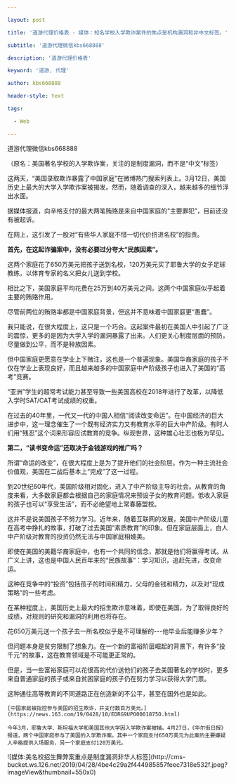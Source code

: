 ---
layout: post
title: '道游代理价格表 - 媒体：知名学校入学欺诈案件的焦点是机构漏洞和非中文标签。'
subtitle: '道游代理微信kbs668888'
description: '道游代理价格表'
keyword: '道游, 代理'
author: kbs668888
header-style: text
tags:
  - Web
---
道游代理微信kbs668888

（原名：美国著名学校的入学欺诈案，关注的是制度漏洞，而不是“中文”标签）

这两天，“美国录取欺诈暴露了中国家庭”在微博热门搜索列表上。3月12日，美国历史上最大的大学入学欺诈案被揭发。然而，随着调查的深入，越来越多的细节浮出水面。

据媒体报道，向辛格支付的最大两笔贿赂是来自中国家庭的“主要罪犯”，目前还没有被起诉。

在网上，这引发了一股对“有些华人家庭不惜一切代价挤进名校”的指责。

 **首先，在这起诈骗案中，没有必要过分夸大“民族因素”。**

这两个家庭花了650万美元把孩子送到名校，120万美元买了耶鲁大学的女子足球教练，以体育专家的名义把女儿送到学校。

相比之下，美国家庭平均花费在25万到40万美元之间。这两个中国家庭似乎起着主要的贿赂作用。

尽管前两位的贿赂率都是中国家庭背景，但这并不意味着中国家庭更“愚蠢”。

我只能说，在很大程度上，这只是一个巧合。这起案件最初在美国人中引起了广泛的震惊，更多的是因为大学入学的漏洞暴露了出来。人们更关心制度层面的预防，尽量做到公平，而不是种族因素。

但中国家庭更愿意在学业上下赌注，这也是一个普遍现象。美国华裔家庭的孩子不仅在学业上表现良好，而且越来越多的中国家庭中产阶级孩子也进入了美国的“高考”竞赛。

“亚洲”学生的超常考试能力甚至导致一些美国高校在2018年进行了改革，以降低入学时SAT/CAT考试成绩的权重。

在过去的40年里，一代又一代的中国人相信“阅读改变命运”。在中国经济的巨大进步中，这一理念催生了一个既有经济实力又有教育水平的巨大中产阶级。有时人们用“残忍”这个词来形容应试教育的竞争。纵观世界，这种雄心壮志也极为罕见。

 **第二，“读书变命运”还取决于金钱游戏的推广吗？**

所谓“命运的改变”，在很大程度上是为了提升他们的社会阶层。作为一种主流社会价值观，美国在二战后基本上“完成”了这一过程。

到20世纪60年代，美国阶级相对固化，进入了中产阶级主导的社会。从教育的角度来看，大多数家庭都会根据自己的家庭情况来预设子女的教育问题。低收入家庭的孩子也可以“享受生活”，而不必绝望地上常春藤盟校。

这并不是说美国孩子不努力学习。近年来，随着互联网的发展，美国中产阶级儿童在高考中挣扎的故事，打破了过去美国“素质教育”的印象。但在家庭层面上，白人中产阶级对教育的投资仍然无法与中国家庭相媲美。

即使在美国的美籍华裔家庭中，也有一个共同的信念，那就是他们将赢得考试。从广义上讲，这也是中国人民百年来的“民族故事”：学习知识，追赶先进，改变命运。

这种在竞争中的“投资”包括孩子的时间和精力，父母的金钱和精力，以及对“现成策略”的一些考虑。

在某种程度上，美国历史上最大的招生欺诈意味着，即使在美国，为了取得良好的成绩，对规则的研究和漏洞的利用也将存在。

花650万美元送一个孩子去一所名校似乎是不可理解的---他毕业后能赚多少年？

但问题本身是贫穷限制了想象力。在一个新的富裕阶层崛起的背景下，有许多“投千元”的故事，这在教育领域是不可能更正常的。

但是，当一些富裕家庭可以花很高的代价送他们的孩子去美国著名的学校时，更多来自普通家庭的孩子或来自贫困家庭的孩子仍在努力学习以获得大学门票。

这种通往高等教育的不同道路正在创造新的不公平，甚至在国外也是如此。

    
    
    [中国家庭被指控参与美国的招生欺诈，并支付数百万美元。](https://news.163.com/19/0428/10/EDRG9UPO0001875O.html)
    
    今年3月，耶鲁大学、斯坦福大学和美国其他大学因入学欺诈案被捕。4月27日，《华尔街日报》报道，两个中国家庭参与了美国的入学欺诈案。其中一个家庭支付650万美元为此案的主要嫌疑人辛格提供入场服务，另一个家庭支付120万美元。

![媒体:美名校招生舞弊案重点是制度漏洞非华人标签](http://cms-
bucket.ws.126.net/2019/04/28/4be4c29a2f444985857feec7318e532f.jpeg?imageView&thumbnail=550x0)  

  

